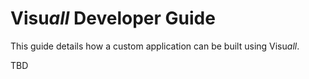 # Visu*all* Developer Guide

This guide details how a custom application can be built using Visu*all*.

TBD

